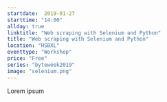 ```yaml
---
startdate:  2019-01-27
starttime: "14:00"
allday: true
linktitle: "Web scraping with Selenium and Python"
title: "Web scraping with Selenium and Python"
location: "HSBXL"
eventtype: "Workshop"
price: "Free"
series: "byteweek2019"
image: "selenium.png"
--- 
```


Lorem ipsum